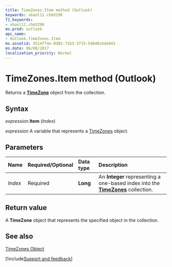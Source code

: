```yaml
---
title: TimeZones.Item method (Outlook)
keywords: vbaol11.chm3296
f1_keywords:
- vbaol11.chm3296
ms.prod: outlook
api_name:
- Outlook.TimeZones.Item
ms.assetid: 5514ff4e-0d01-71b3-3715-5d840cbde043
ms.date: 06/08/2017
localization_priority: Normal
---
```



# TimeZones.Item method (Outlook)

Returns a  **[TimeZone](Outlook.TimeZone.md)** object from the collection.


## Syntax

_expression_.**Item** (_Index_)

_expression_ A variable that represents a [TimeZones](Outlook.TimeZones.md) object.


## Parameters



|Name|Required/Optional|Data type|Description|
|:-----|:-----|:-----|:-----|
| _Index_|Required| **Long**|An  **Integer** representing a one-based index into the **[TimeZones](Outlook.TimeZones.md)** collection.|

## Return value

A  **TimeZone** object that represents the specified object in the collection.


## See also


[TimeZones Object](Outlook.TimeZones.md)

[!include[Support and feedback](~/includes/feedback-boilerplate.md)]